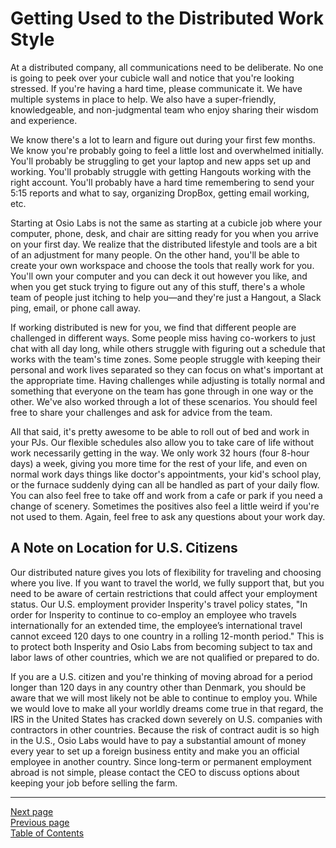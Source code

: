 # Getting Used to the Distributed Work Style

At a distributed company, all communications need to be deliberate. No one is going to peek over your cubicle wall and notice that you're looking stressed. If you're having a hard time, please communicate it. We have multiple systems in place to help. We also have a super-friendly, knowledgeable, and non-judgmental team who enjoy sharing their wisdom and experience.

We know there's a lot to learn and figure out during your first few months. We know you're probably going to feel a little lost and overwhelmed initially. You'll probably be struggling to get your laptop and new apps set up and working. You'll probably struggle with getting Hangouts working with the right account. You'll probably have a hard time remembering to send your 5:15 reports and what to say, organizing DropBox, getting email working, etc.

Starting at Osio Labs is not the same as starting at a cubicle job where your computer, phone, desk, and chair are sitting ready for you when you arrive on your first day. We realize that the distributed lifestyle and tools are a bit of an adjustment for many people. On the other hand, you'll be able to create your own workspace and choose the tools that really work for you. You'll own your computer and you can deck it out however you like, and when you get stuck trying to figure out any of this stuff, there's a whole team of people just itching to help you—and they're just a Hangout, a Slack ping, email, or phone call away.

If working distributed is new for you, we find that different people are challenged in different ways. Some people miss having co-workers to just chat with all day long, while others struggle with figuring out a schedule that works with the team's time zones. Some people struggle with keeping their personal and work lives separated so they can focus on what's important at the appropriate time. Having challenges while adjusting is totally normal and something that everyone on the team has gone through in one way or the other. We've also worked through a lot of these scenarios. You should feel free to share your challenges and ask for advice from the team.

All that said, it's pretty awesome to be able to roll out of bed and work in your PJs.  Our flexible schedules also allow you to take care of life without work necessarily getting in the way. We only work 32 hours (four 8-hour days) a week, giving you more time for the rest of your life, and even on normal work days things like doctor's appointments, your kid's school play, or the furnace suddenly dying can all be handled as part of your daily flow. You can also feel free to take off and work from a cafe or park if you need a change of scenery. Sometimes the positives also feel a little weird if you're not used to them. Again, feel free to ask any questions about your work day.

## A Note on Location for U.S. Citizens
Our distributed nature gives you lots of flexibility for traveling and choosing where you live. If you want to travel the world, we fully support that, but you need to be aware of certain restrictions that could affect your employment status. Our U.S. employment provider Insperity's travel policy states, "In order for Insperity to continue to co-employ an employee who travels internationally for an extended time, the employee’s international travel cannot exceed 120 days to one country in a rolling 12-month period." This is to protect both Insperity and Osio Labs from becoming subject to tax and labor laws of other countries, which we are not qualified or prepared to do. 

If you are a U.S. citizen and you're thinking of moving abroad for a period longer than 120 days in any country other than Denmark, you should be aware that we will most likely not be able to continue to employ you. While we would love to make all your worldly dreams come true in that regard, the IRS in the United States has cracked down severely on U.S. companies with contractors in other countries. Because the risk of contract audit is so high in the U.S., Osio Labs would have to pay a substantial amount of money every year to set up a foreign business entity and make you an official employee in another country. Since long-term or permanent employment abroad is not simple, please contact the CEO to discuss options about keeping your job before selling the farm.

---
[Next page](02first_week.md)  
[Previous page](../02welcome)  
[Table of Contents](../README.md#table-of-contents)
